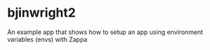 # bjinwright2
An example app that shows how to setup an app using environment variables (envs) with Zappa
